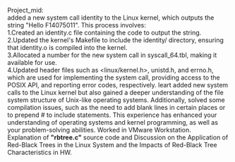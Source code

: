 Project_mid:  
added a new system call identity to the Linux kernel, which outputs the string "Hello F14075011". This process involves:  
1.Created an identity.c file containing the code to output the string.  
2.Updated the kernel's Makefile to include the identity/ directory, ensuring that identity.o is compiled into the kernel.  
3.Allocated a number for the new system call in syscall_64.tbl, making it available for use.  
4.Updated header files such as <linux/kernel.h>, unistd.h, and errno.h, which are used for implementing the system call, providing access to the POSIX API, and reporting error codes, respectively.
leart added new system calls to the Linux kernel but also gained a deeper understanding of the file system structure of Unix-like operating systems. Additionally, solved some compilation issues, such as the need to add blank lines in certain places or to prepend # to include statements. This experience has enhanced your understanding of operating systems and kernel programming, as well as your problem-solving abilities.
Worked in VMware Workstation.    
Explanation of **"rbtree.c"** source code and Discussion on the Application of Red-Black Trees in the Linux System and the Impacts of Red-Black Tree Characteristics in HW.
